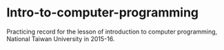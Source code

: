 # Intro-to-computer-programming

Practicing record for the lesson of introduction to computer programming, National Taiwan University in 2015-16.
